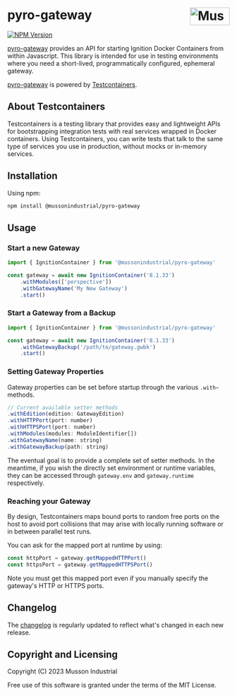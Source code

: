 # pyro-gateway [<img src="https://cdn.mussonindustrial.com/files/public/images/emblem.svg" alt="Musson Industrial Logo" width="90" height="40" align="right">][pyro]

[![NPM Version][npm-img]][npm-url]

[pyro-gateway] provides an API for starting Ignition Docker Containers from within Javascript.
This library is intended for use in testing environments where you need a short-lived, programmatically configured, ephemeral gateway.

[pyro-gateway] is powered by [Testcontainers].

## About Testcontainers

Testcontainers is a testing library that provides easy and lightweight APIs for bootstrapping integration tests with real services wrapped in Docker containers. Using Testcontainers, you can write tests that talk to the same type of services you use in production, without mocks or in-memory services.

## Installation

Using npm:

```sh
npm install @mussonindustrial/pyro-gateway
```

## Usage

### Start a new Gateway

```js
import { IgnitionContainer } from '@mussonindustrial/pyro-gateway'

const gateway = await new IgnitionContainer('8.1.33')
    .withModules(['perspective'])
    .withGatewayName('My New Gateway')
    .start()
```

### Start a Gateway from a Backup

```js
import { IgnitionContainer } from '@mussonindustrial/pyro-gateway'

const gateway = await new IgnitionContainer('8.1.33')
    .withGatewayBackup('/path/to/gateway.gwbk')
    .start()
```

### Setting Gateway Properties

Gateway properties can be set before startup through the various `.with~` methods.

```js
// Current available setter methods
.withEdition(edition: GatewayEdition)
.withHTTPPort(port: number)
.withHTTPSPort(port: number)
.withModules(modules: ModuleIdentifier[])
.withGatewayName(name: string)
.withGatewayBackup(path: string)
```

The eventual goal is to provide a complete set of setter methods.
In the meantime, if you wish the directly set environment or runtime variables, they can be accessed through `gateway.env` and `gateway.runtime` respectively.

### Reaching your Gateway

By design, Testcontainers maps bound ports to random free ports on the host to avoid port collisions that may arise with locally running software or in between parallel test runs.

You can ask for the mapped port at runtime by using:

```js
const httpPort = gateway.getMappedHTTPPort()
const httpsPort = gateway.getMappedHTTPSPort()
```

Note you must get this mapped port even if you manually specify the gateway's HTTP or HTTPS ports.

## Changelog

The [changelog](https://github.com/mussonindustrial/pyro/releases) is regularly updated to reflect what's changed in each new release.

## Copyright and Licensing

Copyright (C) 2023 Musson Industrial

Free use of this software is granted under the terms of the MIT License.

[npm-img]: https://img.shields.io/npm/v/@mussonindustrial/pyro-gateway.svg
[npm-url]: https://www.npmjs.com/package/@mussonindustrial/pyro-gateway
[pyro]: https://github.com/mussonindustrial/pyro
[pyro-gateway]: https://github.com/mussonindustrial/pyro/tree/main/packages/pyro-gateway
[Testcontainers]: https://node.testcontainers.org/
